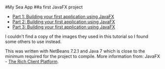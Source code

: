#My Sea App
##a first JavaFX project
* [Part 1: Building your first application using JavaFX](http://www.youtube.com/watch?v=o-iRc9XkgZ0)
* [Part 2: Building your first application using JavaFX](http://www.youtube.com/watch?v=L0huXvTeVvU)
* [Part 3: Building your first application using JavaFX](http://www.youtube.com/watch?v=FTOGWvX44qU)

I couldn't find a copy of the images they used in this tutorial so I found some others to use instead.

This was written with NetBeans 7.2.1 and Java 7 which is close to the minimum required for the project to compile.  More information from: JavaFX - [The Rich Client Platform](http://www.oracle.com/technetwork/java/javafx/overview/index.html).